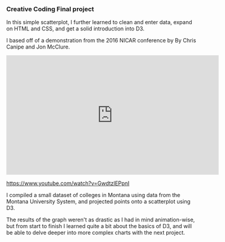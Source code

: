 
### Creative Coding Final project

In this simple scatterplot, I further learned to clean and enter data, expand on HTML and CSS, and get a solid introduction into D3.

I based off of a demonstration from the 2016 NICAR conference by By Chris Canipe and Jon McClure.

<iframe width="560" height="315" src="https://www.youtube.com/embed/GwdtzlEPpnI?rel=0" frameborder="0" allowfullscreen></iframe>

https://www.youtube.com/watch?v=GwdtzlEPpnI

I compiled a small dataset of colleges in Montana using data from the Montana University System, and projected points onto a scatterplot using D3.

The results of the graph weren't as drastic as I had in mind animation-wise, but from start to finish I learned quite a bit about the basics of D3, and will be able to delve deeper into more complex charts with the next project.
